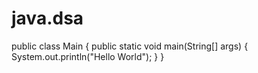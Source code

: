 # java.dsa
public class Main {
  public static void main(String[] args) {
    System.out.println("Hello World");
  }
}
